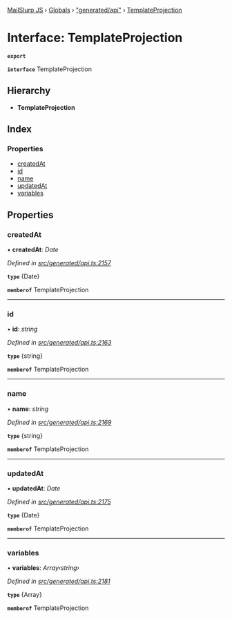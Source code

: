 [MailSlurp JS](../README.md) › [Globals](../globals.md) › ["generated/api"](../modules/_generated_api_.md) › [TemplateProjection](_generated_api_.templateprojection.md)

# Interface: TemplateProjection

**`export`** 

**`interface`** TemplateProjection

## Hierarchy

* **TemplateProjection**

## Index

### Properties

* [createdAt](_generated_api_.templateprojection.md#createdat)
* [id](_generated_api_.templateprojection.md#id)
* [name](_generated_api_.templateprojection.md#name)
* [updatedAt](_generated_api_.templateprojection.md#updatedat)
* [variables](_generated_api_.templateprojection.md#variables)

## Properties

###  createdAt

• **createdAt**: *Date*

*Defined in [src/generated/api.ts:2157](https://github.com/mailslurp/mailslurp-client-ts-js/blob/e9348f1/src/generated/api.ts#L2157)*

**`type`** {Date}

**`memberof`** TemplateProjection

___

###  id

• **id**: *string*

*Defined in [src/generated/api.ts:2163](https://github.com/mailslurp/mailslurp-client-ts-js/blob/e9348f1/src/generated/api.ts#L2163)*

**`type`** {string}

**`memberof`** TemplateProjection

___

###  name

• **name**: *string*

*Defined in [src/generated/api.ts:2169](https://github.com/mailslurp/mailslurp-client-ts-js/blob/e9348f1/src/generated/api.ts#L2169)*

**`type`** {string}

**`memberof`** TemplateProjection

___

###  updatedAt

• **updatedAt**: *Date*

*Defined in [src/generated/api.ts:2175](https://github.com/mailslurp/mailslurp-client-ts-js/blob/e9348f1/src/generated/api.ts#L2175)*

**`type`** {Date}

**`memberof`** TemplateProjection

___

###  variables

• **variables**: *Array‹string›*

*Defined in [src/generated/api.ts:2181](https://github.com/mailslurp/mailslurp-client-ts-js/blob/e9348f1/src/generated/api.ts#L2181)*

**`type`** {Array<string>}

**`memberof`** TemplateProjection
